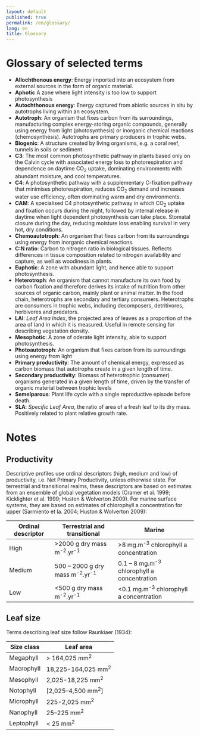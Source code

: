 ```yaml
---
layout: default
published: true
permalink: /en/glossary/
lang: en
title: Glossary
---
```

# Glossary of selected terms

* **Allochthonous energy**: Energy imported into an ecosystem from external sources in the form of organic material.
* **Aphotic**	A zone where light intensity is too low to support photosynthesis
* **Autochthonous energy**:	Energy captured from abiotic sources in situ by autotrophs living within an ecosystem.
* **Autotroph**:	An organism that fixes carbon from its surroundings, manufacturing complex energy-storing organic compounds, generally using energy from light (photosynthesis) or inorganic chemical reactions (chemosynthesis). Autotrophs are primary producers in trophic webs.
* **Biogenic**:	A structure created by living organisms, e.g. a coral reef, tunnels in soils or sediment
* **C3**: The most common photosynthetic pathway in plants based only on the Calvin cycle with associated energy loss to photorespiration and dependence on daytime CO<sub>2</sub> uptake, dominating environments with abundant moisture, and cool temperatures.
* **C4**: A photosynthetic pathway with a supplementary C-fixation pathway that minimises photorespiration, reduces CO<sub>2</sub> demand and increases water use efficiency, often dominating warm and dry environments.
* **CAM**:	A specialised C4 photosynthetic pathway in which CO<sub>2</sub> uptake and fixation occurs during the night, followed by internal release in daytime  when light dependent photosynthesis can take place. Stomatal closure during the day, reducing moisture loss enabling survival in very hot, dry conditions.
* **Chemoautotroph**:	An organism that fixes carbon from its surroundings using energy from inorganic chemical reactions.
* **C:N ratio**:	Carbon to nitrogen ratio in biological tissues. Reflects differences in tissue composition related to nitrogen availability and capture, as well as woodiness in plants.
* **Euphotic**:	A zone with abundant light, and hence able to support photosynthesis.
* **Heterotroph**:	An organism that cannot manufacture its own food by carbon fixation and therefore derives its intake of nutrition from other sources of organic carbon, mainly plant or animal matter. In the food chain, heterotrophs are secondary and tertiary consumers. Heterotrophs are consumers in trophic webs, including decomposers, detritivores, herbivores and predators.
* **LAI**:	*Leaf Area Index*, the projected area of leaves as a proportion of the area of land in which it is measured. Useful in remote sensing for describing vegetation density.
* **Mesophotic**:	A zone of oderate light intensity, able to support photosynthesis.
* **Photoautotroph**:	An organism that fixes carbon from its surroundings using energy from light
* **Primary productivity**:	The amount of chemical energy, expressed as carbon biomass that autotrophs create in a given length of time.
* **Secondary productivity**:	Biomass of heterotrophic (consumer) organisms generated in a given length of time, driven by the transfer of organic material between trophic levels
* **Semelparous**:	Plant life cycle with a single reproductive episode before death.
* **SLA**:	*Specific Leaf Area*, the ratio of area of a fresh leaf to its dry mass. Positively related to plant relative growth rate.

# Notes
## Productivity
 Descriptive profiles use ordinal descriptors (high, medium and low)  of productivity, i.e. Net Primary Productivity, unless otherwise state.  For terrestrial and transitional realms, these descriptors are based on estimates from an ensemble of global vegetation models (Cramer et al. 1999; Kicklighter et al. 1999; Huston & Wolverton 2009). For marine surface systems, they are based on estimates of chlorophyll a concentration for upper (Sarmiento et la. 2004; Huston & Wolverton 2009):

| Ordinal descriptor |	Terrestrial and transitional | Marine |
|---|---|---|
| High | >2000 g dry mass m<sup>-2</sup>.yr<sup>-1</sup> | >8 mg.m<sup>-3</sup> chlorophyll a concentration |
| Medium | 500 – 2000 g dry mass m<sup>-2</sup>.yr<sup>-1</sup>  | 0.1 – 8  mg.m<sup>-3</sup> chlorophyll a concentration  |
| Low | <500 g dry mass m<sup>-2</sup>.yr<sup>-1</sup>  | <0.1 mg.m<sup>-3</sup> chlorophyll a concentration  |

## Leaf size

Terms describing leaf size follow Raunkiaer (1934):

| Size class |	Leaf area |
|---|---|
|Megaphyll	|> 164,025 mm<sup>2</sup> |
|Macrophyll	|18,225-164,025 mm<sup>2</sup>|
|Mesophyll	|2,025-18,225 mm<sup>2</sup>|
|Notophyll	|[2,025–4,500 mm<sup>2</sup>]|
|Microphyll	|225-2,025 mm<sup>2</sup>|
|Nanophyll	|25–225 mm<sup>2</sup>|
|Leptophyll	|< 25 mm<sup>2</sup>|
